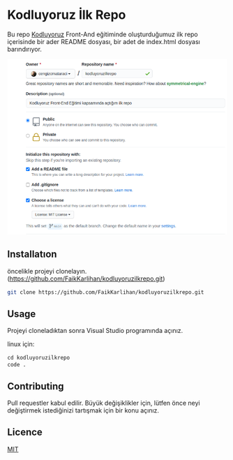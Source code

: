 # Kodluyoruz İlk Repo

Bu repo [Kodluyoruz](https://www.kodluyoruz.org) Front-And eğitiminde oluşturduğumuz ilk repo içerisinde bir ader README dosyası, bir adet de index.html dosyası barındırıyor.

![](https://github.com/Kodluyoruz/taskforce/blob/main/git/odev1/figures/github.png?raw=true)

## Installatıon
öncelikle projeyi clonelayın.(https://github.com/FaikKarlihan/kodluyoruzilkrepo.git)

```bash
git clone https://github.com/FaikKarlihan/kodluyoruzilkrepo.git

```

## Usage
Projeyi cloneladıktan sonra Visual Studio programında açınız.

linux için:


```linux
cd kodluyoruzilkrepo
code .

```
## Contributing

Pull requestler kabul edilir. Büyük değişiklikler için, lütfen önce neyi değiştirmek istediğinizi tartışmak için bir konu açınız.

## Licence

[MIT](https://choosealicense.com/licenses/mit/)